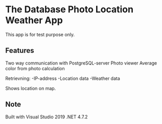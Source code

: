 # The Database Photo Location Weather App

This app is for test purpose only.

## Features

Two way communication with PostgreSQL-server
Photo viewer
Average color from photo calculation
 
Retrievning:
-IP-address
-Location data
-Weather data

Shows location on map.


## Note

Built with Visual Studio 2019 .NET 4.7.2
